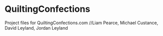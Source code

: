 # QuiltingConfections

Project files for QuiltingConfections.com //Liam Pearce, Michael Custance, David Leyland, Jordan Leyland
